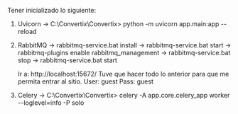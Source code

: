 Tener inicializado lo siguiente:
1. Uvicorn -> C:\Convertix\Convertix> python -m uvicorn app.main:app --reload
  
3. RabbitMQ -> rabbitmq-service.bat install
            -> rabbitmq-service.bat start
            -> rabbitmq-plugins enable rabbitmq_management
            -> rabbitmq-service.bat stop
            -> rabbitmq-service.bat start
   
   Ir a: http://localhost:15672/
   Tuve que hacer todo lo anterior para que me permita entrar al sitio.
   User: guest
   Pass: guest
   
5. Celery -> C:\Convertix\Convertix> celery -A app.core.celery_app worker --loglevel=info -P solo
